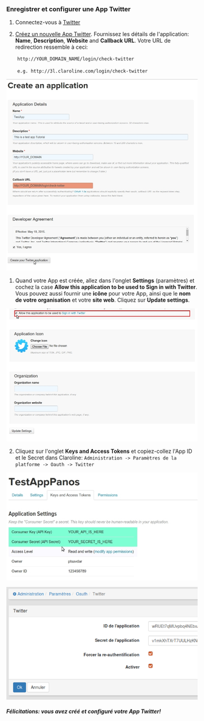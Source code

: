 ### Enregistrer et configurer une App Twitter

1. Connectez-vous à [Twitter](https://www.twitter.com/)

2. [Créez un nouvelle App Twitter](https://apps.twitter.com/app/new). Fournissez les détails de l'application: **Name**, **Description**, **Website** and **Callback URL**. Votre URL de redirection ressemble à ceci:

```
    http://YOUR_DOMAIN_NAME/login/check-twitter

    e.g. http://3l.claroline.com/login/check-twitter

```

![](images/twitter_app_new_form.jpg)

1. Quand votre App est créée, allez dans l'onglet  **Settings** (paramètres) et cochez la case **Allow this application to be used to Sign in with Twitter**. Vous pouvez aussi fournir une **icône** pour votre App, ainsi que le **nom de votre organisation** et votre **site web**. Cliquez sur **Update settings**.

![](images/twitter_settings_icon_organization.jpg)

2. Cliquez sur l'onglet  **Keys and Access Tokens** et copiez-collez l'App ID et le Secret dans Claroline: `Administration -> Paramètres de la platforme -> Oauth -> Twitter`

![](images/twitter_app_id_secret.jpg)

![](images/oauth-twitter.png)

##### Félicitations: vous avez créé et configuré votre App Twitter!




